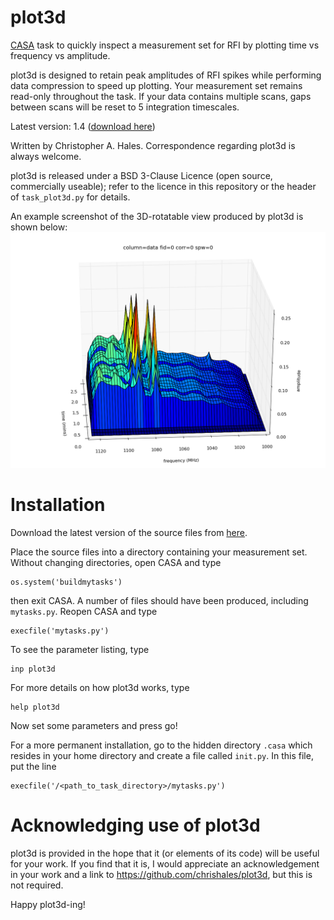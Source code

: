plot3d
======

[CASA](http://casa.nrao.edu/) task to quickly inspect a measurement set for RFI by plotting time vs frequency vs amplitude.

plot3d is designed to retain peak amplitudes of RFI spikes while performing data compression to speed up plotting. Your measurement set remains read-only throughout the task. If your data contains multiple scans, gaps between scans will be reset to 5 integration timescales.

Latest version: 1.4 ([download here](https://github.com/chrishales/plot3d/releases/latest))

Written by Christopher A. Hales. Correspondence regarding plot3d is always welcome.

plot3d is released under a BSD 3-Clause Licence (open source, commercially useable); refer to the licence in this repository or the header of ```task_plot3d.py``` for details.

An example screenshot of the 3D-rotatable view produced by plot3d is shown below:
![screenshot](./screenshot.png)

Installation
======

Download the latest version of the source files from [here](https://github.com/chrishales/plot3d/releases/latest).

Place the source files into a directory containing your measurement set. Without changing directories, open CASA and type
```
os.system('buildmytasks')
```
then exit CASA. A number of files should have been produced, including ```mytasks.py```. Reopen CASA and type
```
execfile('mytasks.py')
```
To see the parameter listing, type
```
inp plot3d
```
For more details on how plot3d works, type
```
help plot3d
```
Now set some parameters and press go!

For a more permanent installation, go to the hidden directory ```.casa``` which resides in your home directory and create a file called ```init.py```. In this file, put the line
```
execfile('/<path_to_task_directory>/mytasks.py')
```

Acknowledging use of plot3d
======

plot3d is provided in the hope that it (or elements of its code) will be useful for your work. If you find that it is, I would appreciate an acknowledgement in your work and a link to https://github.com/chrishales/plot3d, but this is not required.

Happy plot3d-ing!

